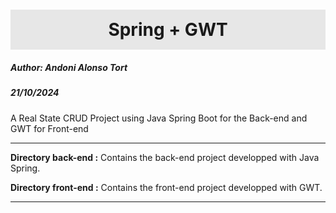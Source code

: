 <h1
style="background:#e7e7e7;
text-align:center;
padding: 15px 0;"
>Spring + GWT</h1>
<h5>Author: Andoni Alonso Tort</h5>
<h5>21/10/2024</h5>

A Real State CRUD Project using Java Spring Boot for the Back-end and GWT for Front-end
<hr/>

<b>Directory back-end :</b> 
Contains the back-end project developped with Java Spring.

<b>Directory front-end :</b>
Contains the front-end project developped with GWT.

<hr/>
